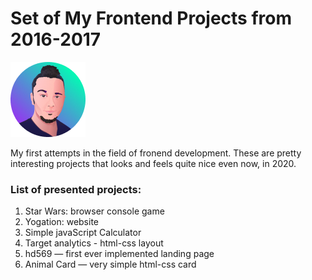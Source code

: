# Set of My Frontend Projects from 2016-2017

![](./favicon.png)

My first attempts in the field of fronеnd development. These are pretty interesting projects that looks and feels quite nice even now, in 2020.

### List of presented projects:

1. Star Wars: browser console game
2. Yogation: website
3. Simple javaScript Calculator
4. Target analytics - html-css layout
5. hd569 — first ever implemented landing page
6. Animal Card — very simple html-css card
